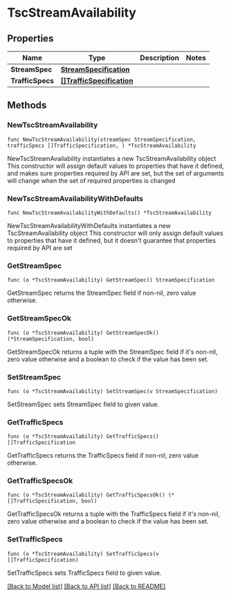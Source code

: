 # TscStreamAvailability

## Properties

Name | Type | Description | Notes
------------ | ------------- | ------------- | -------------
**StreamSpec** | [**StreamSpecification**](StreamSpecification.md) |  | 
**TrafficSpecs** | [**[]TrafficSpecification**](TrafficSpecification.md) |  | 

## Methods

### NewTscStreamAvailability

`func NewTscStreamAvailability(streamSpec StreamSpecification, trafficSpecs []TrafficSpecification, ) *TscStreamAvailability`

NewTscStreamAvailability instantiates a new TscStreamAvailability object
This constructor will assign default values to properties that have it defined,
and makes sure properties required by API are set, but the set of arguments
will change when the set of required properties is changed

### NewTscStreamAvailabilityWithDefaults

`func NewTscStreamAvailabilityWithDefaults() *TscStreamAvailability`

NewTscStreamAvailabilityWithDefaults instantiates a new TscStreamAvailability object
This constructor will only assign default values to properties that have it defined,
but it doesn't guarantee that properties required by API are set

### GetStreamSpec

`func (o *TscStreamAvailability) GetStreamSpec() StreamSpecification`

GetStreamSpec returns the StreamSpec field if non-nil, zero value otherwise.

### GetStreamSpecOk

`func (o *TscStreamAvailability) GetStreamSpecOk() (*StreamSpecification, bool)`

GetStreamSpecOk returns a tuple with the StreamSpec field if it's non-nil, zero value otherwise
and a boolean to check if the value has been set.

### SetStreamSpec

`func (o *TscStreamAvailability) SetStreamSpec(v StreamSpecification)`

SetStreamSpec sets StreamSpec field to given value.


### GetTrafficSpecs

`func (o *TscStreamAvailability) GetTrafficSpecs() []TrafficSpecification`

GetTrafficSpecs returns the TrafficSpecs field if non-nil, zero value otherwise.

### GetTrafficSpecsOk

`func (o *TscStreamAvailability) GetTrafficSpecsOk() (*[]TrafficSpecification, bool)`

GetTrafficSpecsOk returns a tuple with the TrafficSpecs field if it's non-nil, zero value otherwise
and a boolean to check if the value has been set.

### SetTrafficSpecs

`func (o *TscStreamAvailability) SetTrafficSpecs(v []TrafficSpecification)`

SetTrafficSpecs sets TrafficSpecs field to given value.



[[Back to Model list]](../README.md#documentation-for-models) [[Back to API list]](../README.md#documentation-for-api-endpoints) [[Back to README]](../README.md)


